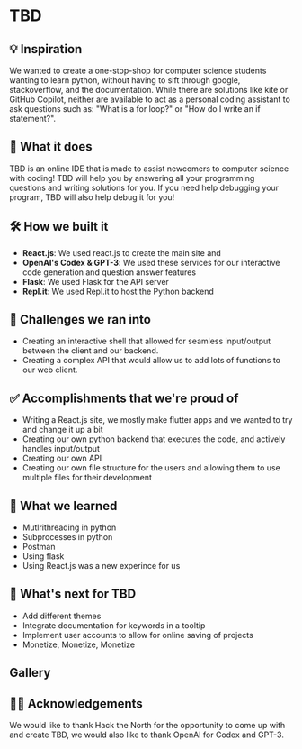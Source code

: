 # TBD

## 💡 Inspiration
We wanted to create a one-stop-shop for computer science students wanting to learn python, without having to sift through google, stackoverflow, and the documentation. While there are solutions like kite or GitHub Copilot, neither are available to act as a personal coding assistant to ask questions such as: "What is a for loop?" or "How do I write an if statement?".

## 📱 What it does
TBD is an online IDE that is made to assist newcomers to computer science with coding! TBD will help you by answering all your programming questions and writing solutions for you. If you need help debugging your program, TBD will also help debug it for you!
## 🛠 How we built it
 - **React.js**: We used react.js to create the main site and 
 - **OpenAI's Codex & GPT-3**: We used these services for our interactive code generation and question answer features
 - **Flask**: We used Flask for the API server
 - **Repl.it**: We used Repl.it to host the Python backend

## 🛑 Challenges we ran into
- Creating an interactive shell that allowed for seamless input/output between the client and our backend.
- Creating a complex API that would allow us to add lots of functions to our web client.

## ✅ Accomplishments that we're proud of
 - Writing a React.js site, we mostly make flutter apps and we wanted to try and change it up a bit
 - Creating our own python backend that executes the code, and actively handles input/output
 - Creating our own API
 - Creating our own file structure for the users and allowing them to use multiple files for their development

## 📖 What we learned
 - Mutlrithreading in python
 - Subprocesses in python
 - Postman
 - Using flask
 - Using React.js was a new experince for us

## 🤔 What's next for TBD
 - Add different themes
 - Integrate documentation for keywords in a tooltip
 - Implement user accounts to allow for online saving of projects
 - Monetize, Monetize, Monetize

## Gallery


## 🙇‍♂️ Acknowledgements
We would like to thank Hack the North for the opportunity to come up with and create TBD, we would also like to thank OpenAI for Codex and GPT-3.
